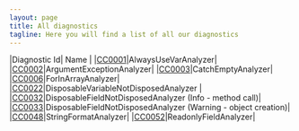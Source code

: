 ```yaml
---
layout: page
title: All diagnostics
tagline: Here you will find a list of all our diagnostics
---
```


|Diagnostic Id| Name |
|[CC0001](/diagnostics/CC0001.html)|AlwaysUseVarAnalyzer|
|[CC0002](/diagnostics/CC0002.html)|ArgumentExceptionAnalyzer|
|[CC0003](/diagnostics/CC0003.html)|CatchEmptyAnalyzer|
|[CC0006](/diagnostics/CC0006.html)|ForInArrayAnalyzer|
|[CC0022](/diagnostics/CC0022.html)|DisposableVariableNotDisposedAnalyzer |
|[CC0032](/diagnostics/CC0032.html)|DisposableFieldNotDisposedAnalyzer (Info - method call)|
|[CC0033](/diagnostics/CC0033.html)|DisposableFieldNotDisposedAnalyzer (Warning - object creation)|
|[CC0048](/diagnostics/CC0048.html)|StringFormatAnalyzer|
|[CC0052](/diagnostics/CC0052.html)|ReadonlyFieldAnalyzer|
